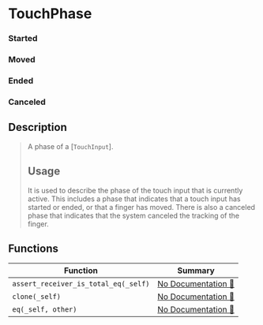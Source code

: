 # TouchPhase

### Started

### Moved

### Ended

### Canceled

## Description

>  A phase of a [`TouchInput`].
> 
>  ## Usage
> 
>  It is used to describe the phase of the touch input that is currently active.
>  This includes a phase that indicates that a touch input has started or ended,
>  or that a finger has moved. There is also a canceled phase that indicates that
>  the system canceled the tracking of the finger.

## Functions

| Function | Summary |
| --- | --- |
| `assert_receiver_is_total_eq(_self)` | [No Documentation 🚧](./touchphase/assert_receiver_is_total_eq.md) |
| `clone(_self)` | [No Documentation 🚧](./touchphase/clone.md) |
| `eq(_self, other)` | [No Documentation 🚧](./touchphase/eq.md) |